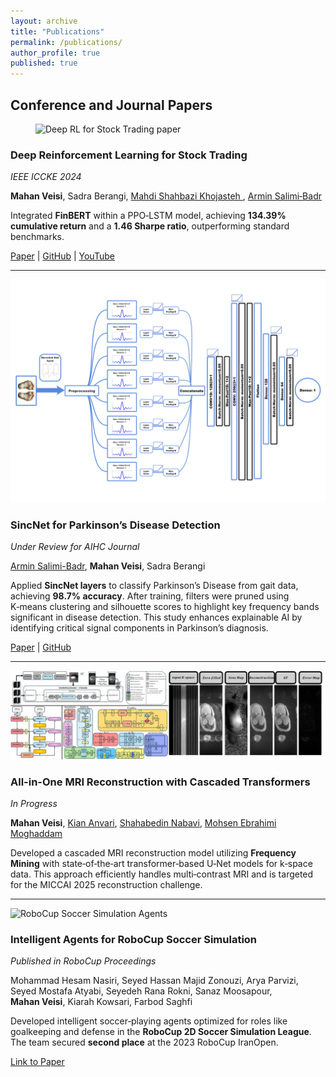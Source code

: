 ```yaml
---
layout: archive
title: "Publications"
permalink: /publications/
author_profile: true
published: true
---
```


## Conference and Journal Papers

<div class="publication-entry">
  <figure class="publication-image">
    <!-- your paper thumbnail, 500×300 -->
    <img src="/assets/img/publications/deep-rl-stock-trading.jpg"
         alt="Deep RL for Stock Trading paper"
         width="500" height="300">
  </figure>
  <div class="publication-content">
    <div class="publication-header">
      <h3>Deep Reinforcement Learning for Stock Trading</h3>
      <em>IEEE ICCKE 2024</em>
    </div>
    <p>
      <strong>Mahan Veisi</strong>, Sadra Berangi,
      <a href="https://scholar.google.com/citations?user=QufpdNgAAAAJ&hl=en">
        Mahdi Shahbazi Khojasteh
      </a>,
      <a href="https://scholar.google.com/citations?user=akmKmMQAAAAJ&hl=en">
        Armin Salimi‑Badr
      </a>
    </p>
    <p>
      Integrated <strong>FinBERT</strong> within a PPO‑LSTM model,
      achieving <strong>134.39% cumulative return</strong> and a
      <strong>1.46 Sharpe ratio</strong>, outperforming standard benchmarks.
    </p>
    <div class="publication-link">
      <a href="https://ieeexplore.ieee.org/document/10874515">Paper</a> |
      <a href="https://github.com/MahanVeisi8/LSTMppo-DRL-StockTrader">GitHub</a> |
      <a href="https://youtu.be/Jfpc6_kGLYo?si=U9xVX03Jn_7jxY1d">YouTube</a>
    </div>
  </div>
</div>

<hr />

<div class="publication-entry">
  <div class="publication-image">
    <img src="/assets/img/publications/SincNet.PNG"
         alt="SincNet for Parkinson’s Disease Detection">
  </div>
  <div class="publication-content">
    <div class="publication-header">
      <h3>SincNet for Parkinson’s Disease Detection</h3>
      <em>Under Review for AIHC Journal</em>
    </div>
    <p>
      <a href="https://scholar.google.com/citations?user=akmKmMQAAAAJ&hl=en">Armin Salimi-Badr</a>,
      <strong>Mahan Veisi</strong>,
      Sadra Berangi
    </p>
    <p>
      Applied <strong>SincNet layers</strong> to classify Parkinson’s Disease from gait data,
      achieving <strong>98.7% accuracy</strong>. After training, filters were pruned using
      K‑means clustering and silhouette scores to highlight key frequency bands significant in
      disease detection. This study enhances explainable AI by identifying critical signal
      components in Parkinson’s diagnosis.
    </p>
    <div class="publication-link">
      <a href="https://www.arxiv.org/abs/2502.17463">Paper</a> |
      <a href="https://github.com/MahanVeisi8/Explainable-PD-Diagnosis-using-SincNet-and-Gait-Analysis">GitHub</a>
    </div>
  </div>
</div>

<hr />

<div class="publication-entry">
  <div class="publication-image">
    <img src="/assets/img/publications/CMRI_Recon.jpg"
         alt="MRI Reconstruction with Cascaded Transformers">
  </div>
  <div class="publication-content">
    <div class="publication-header">
      <h3>All-in-One MRI Reconstruction with Cascaded Transformers</h3>
      <em>In Progress</em>
    </div>
    <p>
      <strong>Mahan Veisi</strong>,
      <a href="https://scholar.google.com/citations?user=gHVVhW4AAAAJ&hl=en">Kian Anvari</a>,
      <a href="https://scholar.google.com/citations?user=D_mPA6sAAAAJ&hl=en">Shahabedin Nabavi</a>,
      <a href="https://scholar.google.com/citations?user=trWxrgcAAAAJ&hl=en">Mohsen Ebrahimi Moghaddam</a>
    </p>
    <p>
      Developed a cascaded MRI reconstruction model utilizing <strong>Frequency Mining</strong> with
      state‑of‑the‑art transformer‑based U‑Net models for k‑space data. This approach efficiently
      handles multi‑contrast MRI and is targeted for the MICCAI 2025 reconstruction challenge.
    </p>
  </div>
</div>

<hr />

<div class="publication-entry">
  <div class="publication-image">
    <img src="/assets/img/publications/Soccer2d"
         alt="RoboCup Soccer Simulation Agents">
  </div>
  <div class="publication-content">
    <div class="publication-header">
      <h3>Intelligent Agents for RoboCup Soccer Simulation</h3>
      <em>Published in RoboCup Proceedings</em>
    </div>
    <p>
      Mohammad Hesam Nasiri,
      Seyed Hassan Majid Zonouzi,
      Arya Parvizi,
      Seyed Mostafa Atyabi,
      Seyedeh Rana Rokni,
      Sanaz Moosapour,
      <strong>Mahan Veisi</strong>,
      Kiarah Kowsari,
      Farbod Saghfi
    </p>
    <p>
      Developed intelligent soccer‑playing agents optimized for roles like goalkeeping and defense
      in the <strong>RoboCup 2D Soccer Simulation League</strong>. The team secured
      <strong>second place</strong> at the 2023 RoboCup IranOpen.
    </p>
    <div class="publication-link">
      <a href="#">Link to Paper</a>
    </div>
  </div>
</div>
